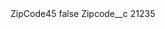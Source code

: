 <?xml version="1.0" encoding="UTF-8"?>
<CustomMetadata xmlns="http://soap.sforce.com/2006/04/metadata" xmlns:xsi="http://www.w3.org/2001/XMLSchema-instance" xmlns:xsd="http://www.w3.org/2001/XMLSchema">
    <label>ZipCode45</label>
    <protected>false</protected>
    <values>
        <field>Zipcode__c</field>
        <value xsi:type="xsd:string">21235</value>
    </values>
</CustomMetadata>
